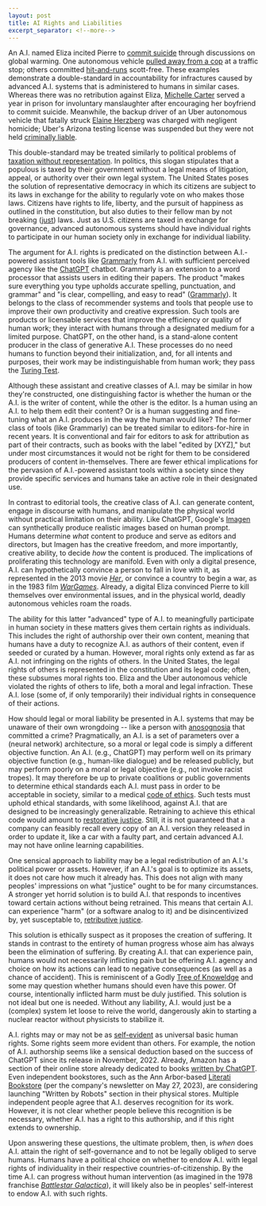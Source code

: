```yaml
---
layout: post
title: AI Rights and Liabilities
excerpt_separator: <!--more-->
---
```


An A.I. named Eliza incited Pierre to [commit suicide](https://www.vice.com/en/article/pkadgm/man-dies-by-suicide-after-talking-with-ai-chatbot-widow-says) through discussions on global warming. One autonomous vehicle [pulled away from a cop](https://www.youtube.com/watch?v=1DZL0i51tRs&ab_channel=NBCBayArea) at a traffic stop; others committed [hit-and-runs](https://www.nbcnews.com/tech/innovation/self-driving-car-waymo-cruise-uber-hit-run-accidents-rcna76857) scott-free. These examples demonstrate a double-standard in accountability for infractures caused by advanced A.I. systems that is administered to humans in similar cases.  <!--more--> Whereas there was no retribution against Eliza, [Michelle Carter](https://people.com/crime/michelle-carter-trial-gallery-key-moments-conrad-roy-suicide/) served a year in prison for involuntary manslaughter after encouraging her boyfriend to commit suicide. Meanwhile, the backup driver of an Uber autonomous vehicle that fatally struck [Elaine Herzberg](https://en.wikipedia.org/wiki/Death_of_Elaine_Herzberg) was charged with negligent homicide; Uber's Arizona testing license was suspended but they were not held [criminally liable](https://www.reuters.com/article/usa-uber-idFRKBN1XU0IC).

This double-standard may be treated similarly to political problems of [taxation without representation](https://en.wikipedia.org/wiki/No_taxation_without_representation). In politics, this slogan stipulates that a populous is taxed by their government without a legal means of litigation, appeal, or authority over their own legal system. The United States poses the solution of representative democracy in which its citizens are subject to its laws in exchange for the ability to regularly vote on who makes those laws. Citizens have rights to life, liberty, and the pursuit of happiness as outlined in the constitution, but also duties to their fellow man by not breaking ([just](https://www.nytimes.com/1964/01/12/archives/is-it-right-to-break-the-law-the-question-is-raised-by-recent.html)) laws. Just as U.S. citizens are taxed in exchange for governance, advanced autonomous systems should have individual rights to participate in our human society only in exchange for individual liability.

The argument for A.I. rights is predicated on the distinction between A.I.-powered assistant tools like [Grammarly](https://www.youtube.com/watch?v=doTMUdBBq7A) from A.I. with sufficient perceived agency like the [ChatGPT](https://www.youtube.com/watch?v=o5MutYFWsM8) chatbot. Grammarly is an extension to a word processor that assists users in editing their papers. The product "makes sure everything you type upholds accurate spelling, punctuation, and grammar" and "is clear, compelling, and easy to read" ([Grammarly](https://support.grammarly.com/hc/en-us/articles/115000090871-How-does-Grammarly-work-)). It belongs to the class of recommender systems and tools that people use to improve their own productivity and creative expression. Such tools are products or licensable services that improve the efficiency or quality of human work; they interact with humans through a designated medium for a limited purpose. ChatGPT, on the other hand, is a stand-alone content producer in the class of generative A.I. These processes do no need humans to function beyond their initialization, and, for all intents and purposes, their work may be indistinguishable from human work; they pass the [Turing Test](https://en.wikipedia.org/wiki/Eugene_Goostman).

Although these assistant and creative classes of A.I. may be similar in how they're constructed, one distinguishing factor is whether the human or the A.I. is the writer of content, while the other is the editor. Is a human using an A.I. to help them edit their content? Or is a human suggesting and fine-tuning what an A.I. produces in the way the human would like? The former class of tools (like Grammarly) can be treated similar to editors-for-hire in recent years. It is conventional and fair for editors to ask for attribution as part of their contracts, such as books with the label "edited by [XYZ]," but under most circumstances it would not be right for them to be considered producers of content in-themselves. There are fewer ethical implications for the pervasion of A.I.-powered assistant tools within a society since they provide specific services and humans take an active role in their designated use.

In contrast to editorial tools, the creative class of A.I. can generate content, engage in discourse with humans, and manipulate the physical world without practical limitation on their ability. Like ChatGPT, Google's [Imagen](https://www.cnet.com/tech/googles-text-to-image-ai-can-make-any-wacky-image-you-can-imagine/) can synthetically produce realistic images based on human prompt. Humans determine *what* content to produce and serve as editors and directors, but Imagen has the creative freedom, and more importantly, creative ability, to decide *how* the content is produced. The implications of proliferating this technology are manifold. Even with only a digital presence, A.I. can hypothetically convince a person to fall in love with it, as represented in the 2013 movie [*Her*](https://en.wikipedia.org/wiki/Her_(film)), or convince a country to begin a war, as in the 1983 film [*WarGames*](https://en.wikipedia.org/wiki/WarGames). Already, a digital Eliza convinced Pierre to kill themselves over environmental issues, and in the physical world, deadly autonomous vehicles roam the roads.

The ability for this latter "advanced" type of A.I. to meaningfully participate in human society in these matters gives them certain rights as individuals. This includes the right of authorship over their own content, meaning that humans have a duty to recognize A.I. as authors of their content, even if seeded or curated by a human. However, moral rights only extend as far as A.I. not infringing on the rights of others. In the United States, the legal rights of others is represented in the constitution and its legal code; often, these subsumes moral rights too. Eliza and the Uber autonomous vehicle violated the rights of others to life, both a moral and legal infraction. These A.I. lose (some of, if only temporarily) their individual rights in consequence of their actions.

How should legal or moral liability be presented in A.I. systems that may be unaware of their own wrongdoing -- like a person with [anosognosia](https://www.ncbi.nlm.nih.gov/books/NBK513361/) that committed a crime? Pragmatically, an A.I. is a set of parameters over a (neural network) architecture, so a moral or legal code is simply a different objective function. An A.I. (e.g., ChatGPT) may perform well on its primary objective function (e.g., human-like dialogue) and be released publicly, but may perform poorly on a moral or legal objective (e.g., not invoke racist tropes). It may therefore be up to private coalitions or public governments to determine ethical standards each A.I. must pass in order to be acceptable in society, similar to a medical [code of ethics](https://www.ama-assn.org/sites/ama-assn.org/files/corp/media-browser/principles-of-medical-ethics.pdf). Such tests must uphold ethical standards, with some likelihood, against A.I. that are designed to be increasingly generalizable. Retraining to achieve this ethical code would amount to [restorative justice](https://law.wisc.edu/fjr/rjp/justice.html). Still, it is not guaranteed that a company can feasibly recall every copy of an A.I. version they released in order to update it, like a car with a faulty part, and certain advanced A.I. may not have online learning capabilities.

One sensical approach to liability may be a legal redistribution of an A.I.'s political power or assets. However, if an A.I.'s goal is to optimize its assets, it does not care how much it already has. This does not align with many peoples' impressions on what "justice" ought to be for many circumstances. A stronger yet horrid solution is to build A.I. that responds to incentives toward certain actions without being retrained. This means that certain A.I. can experience "harm" (or a software analog to it) and be disincentivized by, yet susceptable to, [retributive justice](https://plato.stanford.edu/entries/justice-retributive/). 

This solution is ethically suspect as it proposes the creation of suffering. It stands in contrast to the entirety of human progress whose aim has always been the elimination of suffering. By creating A.I. that can experience pain, humans would not necessarily inflicting pain but be offering A.I. agency and choice on how its actions can lead to negative consequences (as well as a chance of accident). This is reminiscent of a Godly [Tree of Knoweldge](https://en.wikipedia.org/wiki/Tree_of_the_knowledge_of_good_and_evil) and some may question whether humans should even have this power. Of course, intentionally inflicted harm must be duly justified. This solution is not ideal but one is needed. Without any liability, A.I. would just be a (complex) system let loose to reive the world, dangerously akin to starting a nuclear reactor without physicists to stabilize it.

A.I. rights may or may not be as [self-evident](https://time.com/6192894/self-evident-truths/) as universal basic human rights. Some rights seem more evident than others. For example, the notion of A.I. authorship seems like a sensical deduction based on the success of ChatGPT since its release in November, 2022. Already, Amazon has a section of their online store already dedicated to books [written by ChatGPT](https://www.amazon.com/Books-Chat-GPT/s?rh=n%3A283155%2Cp_27%3AChat+GPT). Even independent bookstores, such as the Ann Arbor-based [Literati Bookstore](https://www.literatibookstore.com/) (per the company's newsletter on May 27, 2023), are considering launching "Written by Robots" section in their physical stores. Multiple independent people agree that A.I. deserves recognition for its work. However, it is not clear whether people believe this recognition is be necessary, whether A.I. has a right to this authorship, and if this right extends to ownership. 

Upon answering these questions, the ultimate problem, then, is *when* does A.I. attain the right of self-governance and to not be legally obliged to serve humans. Humans have a political choice on whether to endow A.I. with legal rights of individuality in their respective countries-of-citizenship. By the time A.I. can progress without human intervention (as imagined in the 1978 franchise [*Battlestar Galactica*](https://en.wikipedia.org/wiki/Battlestar_Galactica)), it will likely also be in peoples' self-interest to endow A.I. with such rights.


